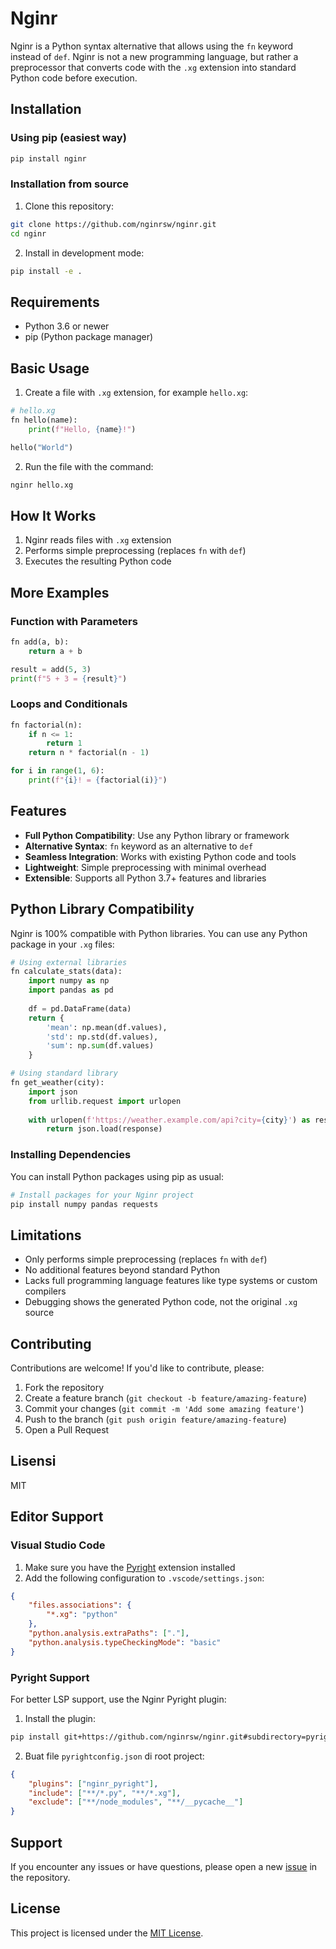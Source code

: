 # Nginr

Nginr is a Python syntax alternative that allows using the `fn` keyword instead of `def`. Nginr is not a new programming language, but rather a preprocessor that converts code with the `.xg` extension into standard Python code before execution.

## Installation

### Using pip (easiest way)
```bash
pip install nginr
```

### Installation from source
1. Clone this repository:
```bash
git clone https://github.com/nginrsw/nginr.git
cd nginr
```

2. Install in development mode:
```bash
pip install -e .
```

## Requirements
- Python 3.6 or newer
- pip (Python package manager)

## Basic Usage

1. Create a file with `.xg` extension, for example `hello.xg`:

```python
# hello.xg
fn hello(name):
    print(f"Hello, {name}!")

hello("World")
```

2. Run the file with the command:
```bash
nginr hello.xg
```

## How It Works

1. Nginr reads files with `.xg` extension
2. Performs simple preprocessing (replaces `fn` with `def`)
3. Executes the resulting Python code

## More Examples

### Function with Parameters
```python
fn add(a, b):
    return a + b

result = add(5, 3)
print(f"5 + 3 = {result}")
```

### Loops and Conditionals
```python
fn factorial(n):
    if n <= 1:
        return 1
    return n * factorial(n - 1)

for i in range(1, 6):
    print(f"{i}! = {factorial(i)}")
```

## Features

- **Full Python Compatibility**: Use any Python library or framework
- **Alternative Syntax**: `fn` keyword as an alternative to `def`
- **Seamless Integration**: Works with existing Python code and tools
- **Lightweight**: Simple preprocessing with minimal overhead
- **Extensible**: Supports all Python 3.7+ features and libraries

## Python Library Compatibility

Nginr is 100% compatible with Python libraries. You can use any Python package in your `.xg` files:

```python
# Using external libraries
fn calculate_stats(data):
    import numpy as np
    import pandas as pd
    
    df = pd.DataFrame(data)
    return {
        'mean': np.mean(df.values),
        'std': np.std(df.values),
        'sum': np.sum(df.values)
    }

# Using standard library
fn get_weather(city):
    import json
    from urllib.request import urlopen
    
    with urlopen(f'https://weather.example.com/api?city={city}') as response:
        return json.load(response)
```

### Installing Dependencies

You can install Python packages using pip as usual:

```bash
# Install packages for your Nginr project
pip install numpy pandas requests
```

## Limitations

- Only performs simple preprocessing (replaces `fn` with `def`)
- No additional features beyond standard Python
- Lacks full programming language features like type systems or custom compilers
- Debugging shows the generated Python code, not the original `.xg` source

## Contributing

Contributions are welcome! If you'd like to contribute, please:
1. Fork the repository
2. Create a feature branch (`git checkout -b feature/amazing-feature`)
3. Commit your changes (`git commit -m 'Add some amazing feature'`)
4. Push to the branch (`git push origin feature/amazing-feature`)
5. Open a Pull Request

## Lisensi

MIT

## Editor Support

### Visual Studio Code

1. Make sure you have the [Pyright](https://marketplace.visualstudio.com/items?itemName=ms-python.vscode-pylance) extension installed
2. Add the following configuration to `.vscode/settings.json`:

```json
{
    "files.associations": {
        "*.xg": "python"
    },
    "python.analysis.extraPaths": ["."],
    "python.analysis.typeCheckingMode": "basic"
}
```

### Pyright Support

For better LSP support, use the Nginr Pyright plugin:

1. Install the plugin:
```bash
pip install git+https://github.com/nginrsw/nginr.git#subdirectory=pyright_plugin_nginr
```

2. Buat file `pyrightconfig.json` di root project:
```json
{
    "plugins": ["nginr_pyright"],
    "include": ["**/*.py", "**/*.xg"],
    "exclude": ["**/node_modules", "**/__pycache__"]
}
```

## Support

If you encounter any issues or have questions, please open a new [issue](https://github.com/nginrsw/nginr/issues) in the repository.

## License

This project is licensed under the [MIT License](LICENSE).
